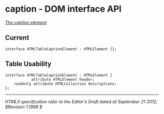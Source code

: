 caption - DOM interface API
=======================

_[The caption element](http://dev.w3.org/html5/spec/the-caption-element.html)_

## Current 

	interface HTMLTableCaptionElement : HTMLElement {};

## Table Usability

	interface HTMLTableCaptionElement : HTMLElement {
				attribute HTMLElement header;
		readonly attribute HTMLCollection descriptions;
	};

-----
_HTML5 specification refer to the Editor's Draft dated of September 21 2012, $Revision 1.1998 $_
